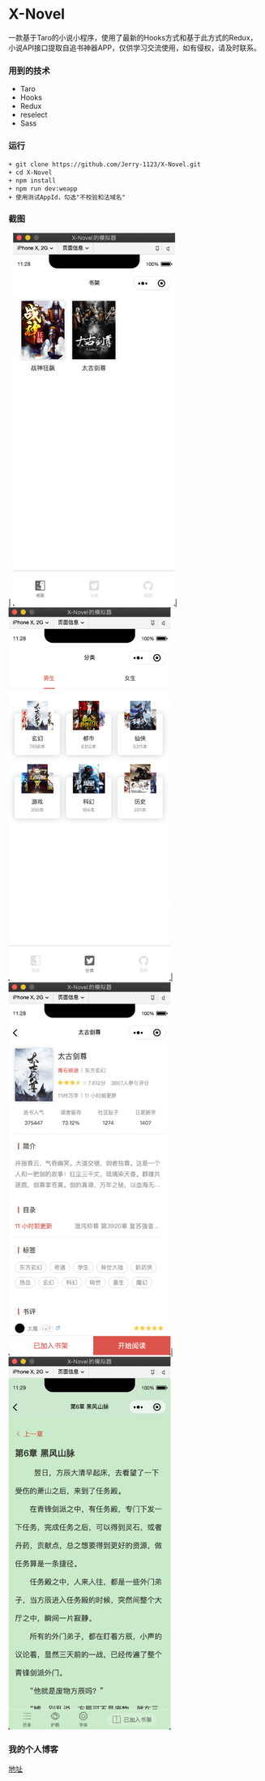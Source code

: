 # X-Novel
一款基于Taro的小说小程序，使用了最新的Hooks方式和基于此方式的Redux，小说API接口提取自追书神器APP，仅供学习交流使用，如有侵权，请及时联系。

### 用到的技术
+ Taro
+ Hooks
+ Redux
+ reselect
+ Sass

### 运行
```
+ git clone https://github.com/Jerry-1123/X-Novel.git
+ cd X-Novel
+ npm install
+ npm run dev:weapp
+ 使用测试AppId，勾选"不校验和法域名"
```

### 截图
| <img src="/screenshot/index.png" width="320px">| <img src="/screenshot/category.png" width="320px">| <img src="/screenshot/detail.png" width="320px">| <img src="/screenshot/novel.png" width="320px">

### 我的个人博客
[地址](https://xiarunhao.com/)
